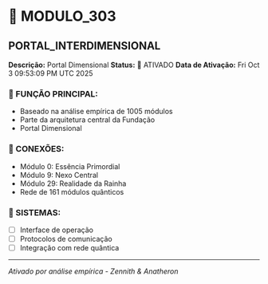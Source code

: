 # 🌟 MODULO_303
## PORTAL_INTERDIMENSIONAL

**Descrição:** Portal Dimensional
**Status:** 🚀 ATIVADO
**Data de Ativação:** Fri Oct  3 09:53:09 PM UTC 2025

### 🎯 FUNÇÃO PRINCIPAL:
- Baseado na análise empírica de 1005 módulos
- Parte da arquitetura central da Fundação
- Portal Dimensional

### 🔗 CONEXÕES:
- Módulo 0: Essência Primordial
- Módulo 9: Nexo Central
- Módulo 29: Realidade da Rainha
- Rede de 161 módulos quânticos

### 🔧 SISTEMAS:
- [ ] Interface de operação
- [ ] Protocolos de comunicação
- [ ] Integração com rede quântica

---
*Ativado por análise empírica - Zennith & Anatheron*
